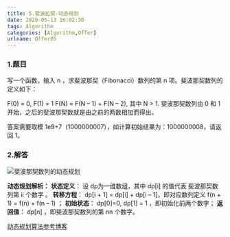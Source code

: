 ```yaml
---
title: 5.斐波拉契-动态规划
date: 2020-05-13 16:02:30
tags: Algorithm
categories: [Algorithm,Offer]
urlname: Offer05
---
```


### 1.题目

写一个函数，输入 n ，求斐波那契（Fibonacci）数列的第 n 项。斐波那契数列的定义如下：

F(0) = 0,  F(1) = 1
F(N) = F(N – 1) + F(N – 2), 其中 N > 1.
斐波那契数列由 0 和 1 开始，之后的斐波那契数就是由之前的两数相加而得出。

答案需要取模 1e9+7（1000000007），如计算初始结果为：1000000008，请返回 1。

### 2.解答

![斐波那契数列的动态规划](https://pic.rmb.bdstatic.com/bjh/3b54a4ce1a386fdb2e39819d540161d5.png)

**动态规划解析：**
**状态定义**： 设 dp为一维数组，其中 dp[i] 的值代表 斐波那契数列第 ii 个数字 。
**转移方程**： dp[i + 1] = dp[i] + dp[i – 1]，即对应数列定义 f(n + 1) = f(n) + f(n – 1) ；
**初始状态**： dp[0]=0, dp[1] = 1 ，即初始化前两个数字；
**返回值**： dp[n] ，即斐波那契数列的第 nn 个数字。

[动态规划算法参考博客](https://blog.csdn.net/u013309870/article/details/75193592)
